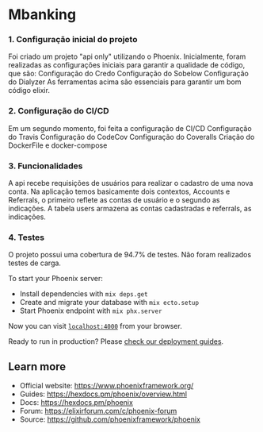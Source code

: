 # Mbanking

### 1. Configuração inicial do projeto
Foi criado um projeto "api only" utilizando o Phoenix. Inicialmente, foram realizadas as configurações iniciais para garantir a qualidade de código, que são:
Configuração do Credo
Configuração do Sobelow
Configuração do Dialyzer
As ferramentas acima são essenciais para garantir um bom código elixir.

### 2. Configuração do CI/CD
Em um segundo momento, foi feita a configuração de CI/CD
Configuração do Travis
Configuração do CodeCov
Configuração do Coveralls
Criação do DockerFile e docker-compose

### 3. Funcionalidades
A api recebe requisições de usuários para realizar o cadastro de uma nova conta. Na aplicação temos basicamente dois contextos, Accounts e Referrals, o primeiro reflete as contas de usuário e o segundo as indicações. A tabela users armazena as contas cadastradas e referrals, as indicações.

### 4. Testes
O projeto possui uma cobertura de 94.7% de testes. Não foram realizados testes de carga.

To start your Phoenix server:

  * Install dependencies with `mix deps.get`
  * Create and migrate your database with `mix ecto.setup`
  * Start Phoenix endpoint with `mix phx.server`

Now you can visit [`localhost:4000`](http://localhost:4000) from your browser.

Ready to run in production? Please [check our deployment guides](https://hexdocs.pm/phoenix/deployment.html).

## Learn more

  * Official website: https://www.phoenixframework.org/
  * Guides: https://hexdocs.pm/phoenix/overview.html
  * Docs: https://hexdocs.pm/phoenix
  * Forum: https://elixirforum.com/c/phoenix-forum
  * Source: https://github.com/phoenixframework/phoenix
